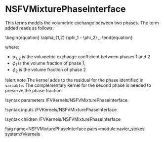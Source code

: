 # NSFVMixturePhaseInterface

This terms models the volumetric exchange between two phases.
The term added reads as follows:

\begin{equation}
  \alpha_{1,2} (\phi_1 - \phi_2) \,,
\end{equation}

where:

- $\alpha_{1,2}$ is the volumetric exchange coefficient between phases 1 and 2
- $\phi_1$ is the volume fraction of phase 1,
- $\phi_2$ is the volume fraction of phase 2

!alert note
The kernel adds to the residual for the phase identified in `variable`.
The complementary kernel for the second phase is needed to preserve the phase fraction.

!syntax parameters /FVKernels/NSFVMixturePhaseInterface

!syntax inputs /FVKernels/NSFVMixturePhaseInterface

!syntax children /FVKernels/NSFVMixturePhaseInterface

!tag name=NSFVMixturePhaseInterface pairs=module:navier_stokes system:fvkernels
